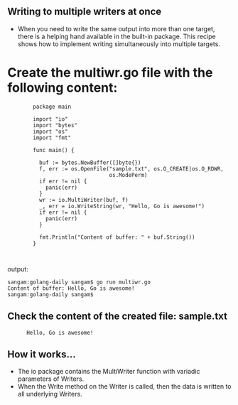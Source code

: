 ## Writing to multiple writers at once

- When you need to write the same output into more than one target, there is a helping hand available in the built-in package. 
This recipe shows how to implement writing simultaneously into multiple targets.

# Create the multiwr.go file with the following content:
```
        package main

        import "io"
        import "bytes"
        import "os"
        import "fmt"

        func main() {

          buf := bytes.NewBuffer([]byte{})
          f, err := os.OpenFile("sample.txt", os.O_CREATE|os.O_RDWR,
                                os.ModePerm)
          if err != nil {
            panic(err)
          }
          wr := io.MultiWriter(buf, f)
          _, err = io.WriteString(wr, "Hello, Go is awesome!")
          if err != nil {
            panic(err)
          }

          fmt.Println("Content of buffer: " + buf.String())
        }



```
output:
```
sangam:golang-daily sangam$ go run multiwr.go
Content of buffer: Hello, Go is awesome!
sangam:golang-daily sangam$ 

```
## Check the content of the created file: sample.txt
```
      Hello, Go is awesome!
```
## How it works...

- The io package contains the MultiWriter function with variadic parameters of  Writers. 
- When the Write method on the Writer is called, then the data is written to all underlying Writers.

